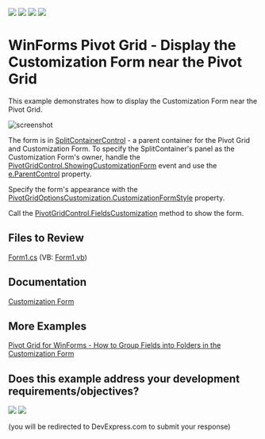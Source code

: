 <!-- default badges list -->
![](https://img.shields.io/endpoint?url=https://codecentral.devexpress.com/api/v1/VersionRange/128581900/21.2.3%2B)
[![](https://img.shields.io/badge/Open_in_DevExpress_Support_Center-FF7200?style=flat-square&logo=DevExpress&logoColor=white)](https://supportcenter.devexpress.com/ticket/details/E4572)
[![](https://img.shields.io/badge/📖_How_to_use_DevExpress_Examples-e9f6fc?style=flat-square)](https://docs.devexpress.com/GeneralInformation/403183)
[![](https://img.shields.io/badge/💬_Leave_Feedback-feecdd?style=flat-square)](#does-this-example-address-your-development-requirementsobjectives)
<!-- default badges end -->

# WinForms Pivot Grid - Display the Customization Form near the Pivot Grid

This example demonstrates how to display the Customization Form near the Pivot Grid.

![screenshot](./images/screenshot.png)

The form is in [SplitContainerControl](https://docs.devexpress.com/WindowsForms/DevExpress.XtraEditors.SplitContainerControl) - a parent container for the Pivot Grid and Customization Form. To specify the SplitContainer's panel as the Customization Form's owner, handle the [PivotGridControl.ShowingCustomizationForm](https://docs.devexpress.com/WindowsForms/DevExpress.XtraPivotGrid.PivotGridControl.ShowingCustomizationForm) event and use the [e.ParentControl](https://docs.devexpress.com/WindowsForms/DevExpress.XtraPivotGrid.CustomizationFormShowingEventArgs.ParentControl) property. 


Specify the form's appearance with the [PivotGridOptionsCustomization.CustomizationFormStyle](https://docs.devexpress.com/CoreLibraries/DevExpress.XtraPivotGrid.PivotGridOptionsCustomization.CustomizationFormStyle) property.

Call the [PivotGridControl.FieldsCustomization](https://docs.devexpress.com/WindowsForms/DevExpress.XtraPivotGrid.PivotGridControl.FieldsCustomization.overloads) method to show the form.

## Files to Review

[Form1.cs](./CS/StandaloneCustForm/Form1.cs) (VB: [Form1.vb](./VB/StandaloneCustForm/Form1.vb))

## Documentation

[Customization Form](https://docs.devexpress.com/WindowsForms/11785/controls-and-libraries/pivot-grid/layout/customization-form/customization-form-overview)

## More Examples 

[Pivot Grid for WinForms - How to Group Fields into Folders in the Customization Form](https://github.com/DevExpress-Examples/winforms-pivot-create-user-folders-within-the-customization-form)
<!-- feedback -->
## Does this example address your development requirements/objectives?

[<img src="https://www.devexpress.com/support/examples/i/yes-button.svg"/>](https://www.devexpress.com/support/examples/survey.xml?utm_source=github&utm_campaign=winforms-pivot-display-the-customization-form-near-the-pivotgrid&~~~was_helpful=yes) [<img src="https://www.devexpress.com/support/examples/i/no-button.svg"/>](https://www.devexpress.com/support/examples/survey.xml?utm_source=github&utm_campaign=winforms-pivot-display-the-customization-form-near-the-pivotgrid&~~~was_helpful=no)

(you will be redirected to DevExpress.com to submit your response)
<!-- feedback end -->
